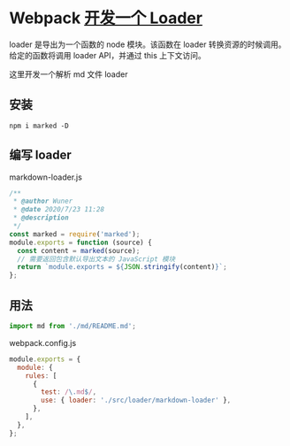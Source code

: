 # Webpack [开发一个 Loader](https://www.webpackjs.com/contribute/writing-a-loader/)

loader 是导出为一个函数的 node 模块。该函数在 loader 转换资源的时候调用。给定的函数将调用 loader API，并通过 this 上下文访问。

这里开发一个解析 md 文件 loader

## 安装

```
npm i marked -D
```

## 编写 loader

markdown-loader.js

```javascript
/**
 * @author Wuner
 * @date 2020/7/23 11:28
 * @description
 */
const marked = require('marked');
module.exports = function (source) {
  const content = marked(source);
  // 需要返回包含默认导出文本的 JavaScript 模块
  return `module.exports = ${JSON.stringify(content)}`;
};
```

## 用法

```javascript
import md from './md/README.md';
```

webpack.config.js

```javascript
module.exports = {
  module: {
    rules: [
      {
        test: /\.md$/,
        use: { loader: './src/loader/markdown-loader' },
      },
    ],
  },
};
```
